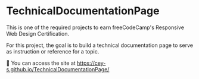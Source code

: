 # TechnicalDocumentationPage
This is one of the required projects to earn freeCodeCamp's Responsive Web Design Certification.

For this project, the goal is to build a technical documentation page to serve as instruction or reference for a topic.

🚀 You can access the site at https://cey-s.github.io/TechnicalDocumentationPage/

